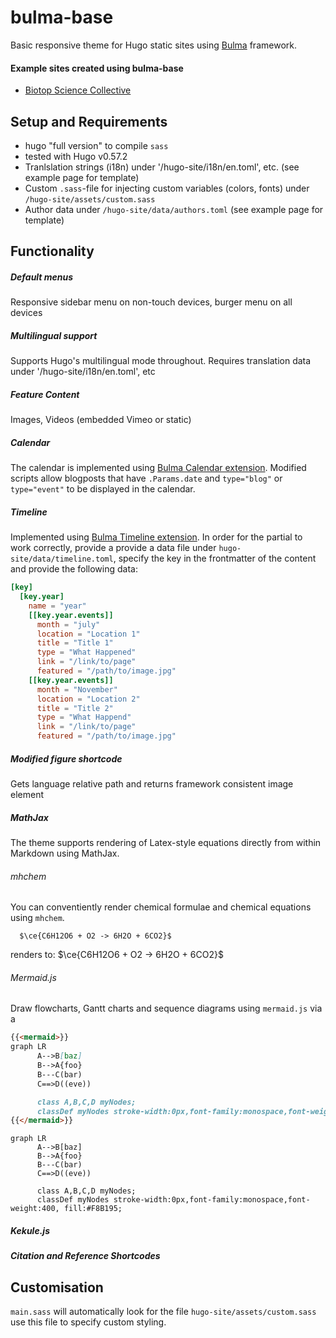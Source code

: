 # bulma-base

Basic responsive theme for Hugo static sites using [Bulma](https://bulma.io/) framework.

#### Example sites created using **bulma-base**
- [Biotop Science Collective](http://biotop.github.io/biotop-new)


## Setup and Requirements
- hugo "full version" to compile `sass`
- tested with Hugo v0.57.2
- Tranlslation strings (i18n) under '/hugo-site/i18n/en.toml', etc. (see example page for template)
- Custom `.sass`-file for injecting custom variables (colors, fonts) under `/hugo-site/assets/custom.sass`
- Author data under `/hugo-site/data/authors.toml` (see example page for template)

## Functionality

##### Default menus
Responsive sidebar menu on non-touch devices, burger menu on all devices

##### Multilingual support
Supports Hugo's multilingual mode throughout. Requires translation data under '/hugo-site/i18n/en.toml', etc

##### Feature Content
Images, Videos (embedded Vimeo or static)

##### Calendar
The calendar is implemented using [Bulma Calendar extension](https://creativebulma.net/product/calendar/demo). Modified scripts allow blogposts that have `.Params.date` and `type="blog"` or `type="event"` to be displayed in the calendar.

##### Timeline
Implemented using [Bulma Timeline extension](https://wikiki.github.io/components/timeline/). In order for the partial to work correctly, provide a provide a data file under `hugo-site/data/timeline.toml`, specify the key in the frontmatter of the content and provide the following data:

```toml
[key]
  [key.year]
    name = "year"
    [[key.year.events]]
      month = "july"
      location = "Location 1"
      title = "Title 1"
      type = "What Happened"
      link = "/link/to/page"
      featured = "/path/to/image.jpg"
    [[key.year.events]]
      month = "November"
      location = "Location 2"
      title = "Title 2"
      type = "What Happend"
      link = "/link/to/page"
      featured = "/path/to/image.jpg"
```
##### Modified figure shortcode
Gets language relative path and returns framework consistent image element

##### MathJax
The theme supports rendering of Latex-style equations directly from within Markdown using MathJax.

###### mhchem
You can conventiently render chemical formulae and chemical equations using `mhchem`.

```
  $\ce{C6H12O6 + O2 -> 6H2O + 6CO2}$
```

renders to: $\ce{C6H12O6 + O2 -> 6H2O + 6CO2}$

###### Mermaid.js
Draw flowcharts, Gantt charts and sequence diagrams using `mermaid.js` via a

```markdown
{{<mermaid>}}
graph LR
      A-->B[baz]
      B-->A{foo}
      B---C(bar)
      C==>D((eve))

      class A,B,C,D myNodes;
      classDef myNodes stroke-width:0px,font-family:monospace,font-weight:400, fill:#F8B195;
{{</mermaid>}}
```

```mermaid
graph LR
      A-->B[baz]
      B-->A{foo}
      B---C(bar)
      C==>D((eve))

      class A,B,C,D myNodes;
      classDef myNodes stroke-width:0px,font-family:monospace,font-weight:400, fill:#F8B195;
```


##### Kekule.js


##### Citation and Reference Shortcodes

## Customisation
`main.sass` will automatically look for the file `hugo-site/assets/custom.sass` use this file to specify custom styling.
